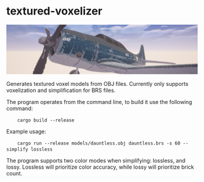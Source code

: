 # textured-voxelizer

![Voxelized plane](https://github.com/CheezBarger/textured-voxelizer/blob/master/banner.png)

Generates textured voxel models from OBJ files.
Currently only supports voxelization and simplification for BRS files.

The program operates from the command line, to build it use the following command:

```
    cargo build --release
```

Example usage:

```
    cargo run --release models/dauntless.obj dauntless.brs -s 60 --simplify lossless
```

The program supports two color modes when simplifying: lossless, and lossy. Lossless will prioritize color accuracy, while lossy will prioritize brick count.